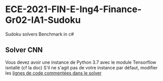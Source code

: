 # ECE-2021-FIN-E-Ing4-Finance-Gr02-IA1-Sudoku
Sudoku solvers Benchmark in c#

## Solver CNN
Vous devez avoir une instance de Python 3.7 avec le module Tensorflow isntallé (cf la doc)
S'il ne s'agit pas de votre instance par défaut, modifier les [lignes de code commentées dans le solver](https://github.com/MyIntelligenceAgency/ECE-2021-FIN-E-Ing4-Finance-Gr04-IA1/blob/main/Sudoku_CNN/SudokuSolver.cs#L52)
